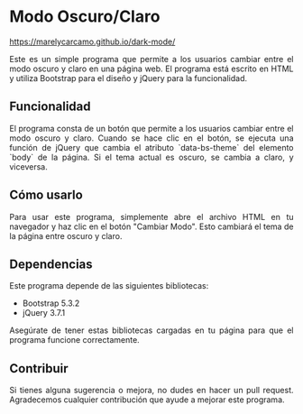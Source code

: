 # Modo Oscuro/Claro

https://marelycarcamo.github.io/dark-mode/

<p align="justify">Este es un simple programa que permite a los usuarios cambiar entre el modo oscuro y claro en una página web. El programa está escrito en HTML y utiliza Bootstrap para el diseño y jQuery para la funcionalidad.</p>

## Funcionalidad

<p align="justify">El programa consta de un botón que permite a los usuarios cambiar entre el modo oscuro y claro. Cuando se hace clic en el botón, se ejecuta una función de jQuery que cambia el atributo `data-bs-theme` del elemento `body` de la página. Si el tema actual es oscuro, se cambia a claro, y viceversa.</p>

## Cómo usarlo

<p align="justify">Para usar este programa, simplemente abre el archivo HTML en tu navegador y haz clic en el botón "Cambiar Modo". Esto cambiará el tema de la página entre oscuro y claro.</p>

## Dependencias

Este programa depende de las siguientes bibliotecas:

- Bootstrap 5.3.2
- jQuery 3.7.1

<p align="justify">Asegúrate de tener estas bibliotecas cargadas en tu página para que el programa funcione correctamente.</p>

## Contribuir

<p align="justify">Si tienes alguna sugerencia o mejora, no dudes en hacer un pull request. Agradecemos cualquier contribución que ayude a mejorar este programa.</p>


